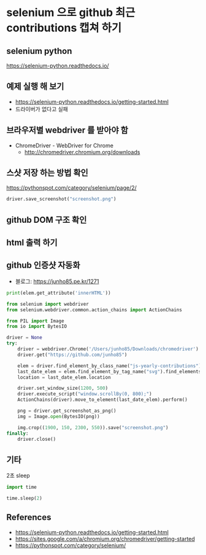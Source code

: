 # selenium 으로 github 최근 contributions 캡쳐 하기

## selenium python
https://selenium-python.readthedocs.io/

## 예제 실행 해 보기
* https://selenium-python.readthedocs.io/getting-started.html
* 드라이버가 없다고 실패

## 브라우저별 webdriver 를 받아야 함
* ChromeDriver - WebDriver for Chrome
  * http://chromedriver.chromium.org/downloads

## 스샷 저장 하는 방법 확인
https://pythonspot.com/category/selenium/page/2/
```python
driver.save_screenshot("screenshot.png")
```

## github DOM 구조 확인

## html 출력 하기

## github 인증샷 자동화
* 블로그: https://junho85.pe.kr/1271

```python
print(elem.get_attribute('innerHTML'))
```

```python
from selenium import webdriver
from selenium.webdriver.common.action_chains import ActionChains

from PIL import Image
from io import BytesIO

driver = None
try:
    driver = webdriver.Chrome('/Users/junho85/Downloads/chromedriver')
    driver.get("https://github.com/junho85")

    elem = driver.find_element_by_class_name("js-yearly-contributions")
    last_date_elem = elem.find_element_by_tag_name("svg").find_elements_by_tag_name("rect")[-1]
    location = last_date_elem.location

    driver.set_window_size(1200, 500)
    driver.execute_script("window.scrollBy(0, 800);")
    ActionChains(driver).move_to_element(last_date_elem).perform()

    png = driver.get_screenshot_as_png()
    img = Image.open(BytesIO(png))

    img.crop((1900, 150, 2300, 550)).save("screenshot.png")
finally:
    driver.close()

```

## 기타
2초 sleep
```python
import time

time.sleep(2)
```


## References
* https://selenium-python.readthedocs.io/getting-started.html
* https://sites.google.com/a/chromium.org/chromedriver/getting-started
* https://pythonspot.com/category/selenium/
